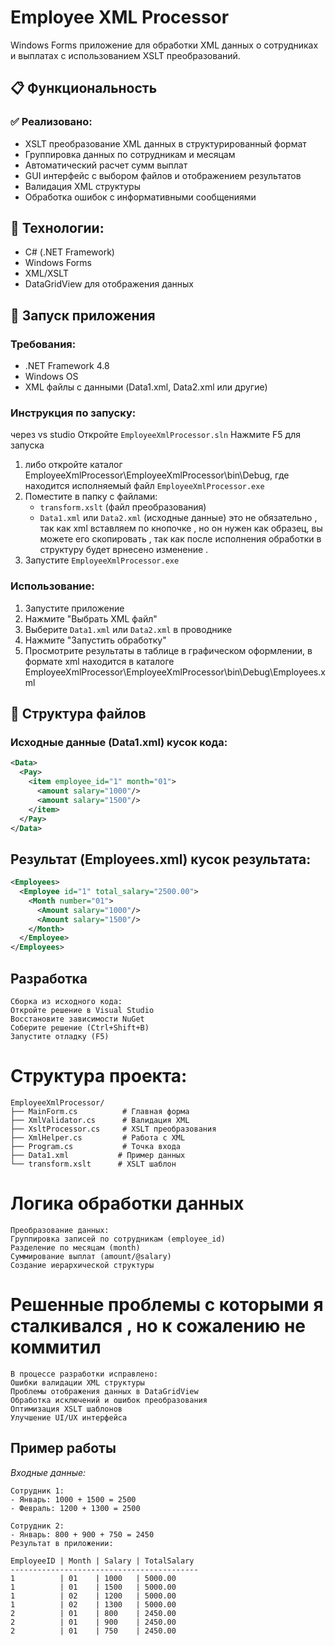 # Employee XML Processor

Windows Forms приложение для обработки XML данных о сотрудниках и выплатах с использованием XSLT преобразований.

## 📋 Функциональность

### ✅ Реализовано:
- XSLT преобразование XML данных в структурированный формат
- Группировка данных по сотрудникам и месяцам
- Автоматический расчет сумм выплат
- GUI интерфейс с выбором файлов и отображением результатов
- Валидация XML структуры
- Обработка ошибок с информативными сообщениями

## 🔧 Технологии:
- C# (.NET Framework)
- Windows Forms
- XML/XSLT
- DataGridView для отображения данных

## 🚀 Запуск приложения

### Требования:
- .NET Framework 4.8
- Windows OS
- XML файлы с данными (Data1.xml, Data2.xml или другие)

### Инструкция по запуску:
через vs studio
Откройте `EmployeeXmlProcessor.sln`
Нажмите F5 для запуска

1. либо откройте каталог EmployeeXmlProcessor\EmployeeXmlProcessor\bin\Debug,  где находится исполняемый файл `EmployeeXmlProcessor.exe` 
2. Поместите в папку с файлами:
   - `transform.xslt` (файл преобразования)
   - `Data1.xml` или `Data2.xml` (исходные данные) это не обязательно , так как xml вставляем по кнопочке , но он нужен как образец, вы можете его скопировать , так как после исполнения обработки в структуру будет врнесено изменение .
3. Запустите `EmployeeXmlProcessor.exe`

### Использование:
1. Запустите приложение
2. Нажмите "Выбрать XML файл"
3. Выберите `Data1.xml` или `Data2.xml` в проводнике
4. Нажмите "Запустить обработку"
5. Просмотрите результаты в таблице в графическом оформлении, в формате xml находится в каталоге EmployeeXmlProcessor\EmployeeXmlProcessor\bin\Debug\Employees.xml

## 📁 Структура файлов

### Исходные данные (Data1.xml) кусок кода:
```xml
<Data>
  <Pay>
    <item employee_id="1" month="01">
      <amount salary="1000"/>
      <amount salary="1500"/>
    </item>
  </Pay>
</Data>

```
## Результат (Employees.xml) кусок результата:
```xml
<Employees>
  <Employee id="1" total_salary="2500.00">
    <Month number="01">
      <Amount salary="1000"/>
      <Amount salary="1500"/>
    </Month>
  </Employee>
</Employees>

```
## Разработка
```text
Сборка из исходного кода:
Откройте решение в Visual Studio
Восстановите зависимости NuGet
Соберите решение (Ctrl+Shift+B)
Запустите отладку (F5)
```
# Структура проекта:
```text
EmployeeXmlProcessor/
├── MainForm.cs          # Главная форма
├── XmlValidator.cs      # Валидация XML
├── XsltProcessor.cs     # XSLT преобразования
├── XmlHelper.cs         # Работа с XML
├── Program.cs           # Точка входа
├── Data1.xml           # Пример данных
└── transform.xslt      # XSLT шаблон
```
# Логика обработки данных
```text
Преобразование данных:
Группировка записей по сотрудникам (employee_id)
Разделение по месяцам (month)
Суммирование выплат (amount/@salary)
Создание иерархической структуры
```
# Решенные проблемы с которыми я сталкивался , но к сожалению не коммитил
```text
В процессе разработки исправлено:
Ошибки валидации XML структуры
Проблемы отображения данных в DataGridView
Обработка исключений и ошибок преобразования
Оптимизация XSLT шаблонов
Улучшение UI/UX интерфейса
```
## Пример работы

*Входные данные:*

```text
Сотрудник 1:
- Январь: 1000 + 1500 = 2500
- Февраль: 1200 + 1300 = 2500

Сотрудник 2:
- Январь: 800 + 900 + 750 = 2450
Результат в приложении:

```
```text
EmployeeID | Month | Salary | TotalSalary
------------------------------------------
1          | 01    | 1000   | 5000.00
1          | 01    | 1500   | 5000.00
1          | 02    | 1200   | 5000.00
1          | 02    | 1300   | 5000.00
2          | 01    | 800    | 2450.00
2          | 01    | 900    | 2450.00
2          | 01    | 750    | 2450.00
```
